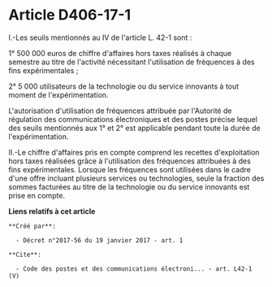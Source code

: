 # Article D406-17-1

I.-Les seuils mentionnés au IV de l'article L. 42-1 sont : 

1° 500 000 euros de chiffre d'affaires hors taxes réalisés à chaque semestre au titre de l'activité nécessitant l'utilisation
de fréquences à des fins expérimentales ; 

2° 5 000 utilisateurs de la technologie ou du service innovants à tout moment de l'expérimentation. 

L'autorisation d'utilisation de fréquences attribuée par l'Autorité de régulation des communications électroniques et des
postes précise lequel des seuils mentionnés aux 1° et 2° est applicable pendant toute la durée de l'expérimentation. 

II.-Le chiffre d'affaires pris en compte comprend les recettes d'exploitation hors taxes réalisées grâce à l'utilisation des
fréquences attribuées à des fins expérimentales. Lorsque les fréquences sont utilisées dans le cadre d'une offre incluant
plusieurs services ou technologies, seule la fraction des sommes facturées au titre de la technologie ou du service innovants
est prise en compte.

**Liens relatifs à cet article**

	**Créé par**:

	  - Décret n°2017-56 du 19 janvier 2017 - art. 1

	**Cite**:

	  - Code des postes et des communications électroni... - art. L42-1 (V)

